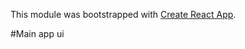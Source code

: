 This module was bootstrapped with [Create React App](https://github.com/facebook/create-react-app).

#Main app ui



